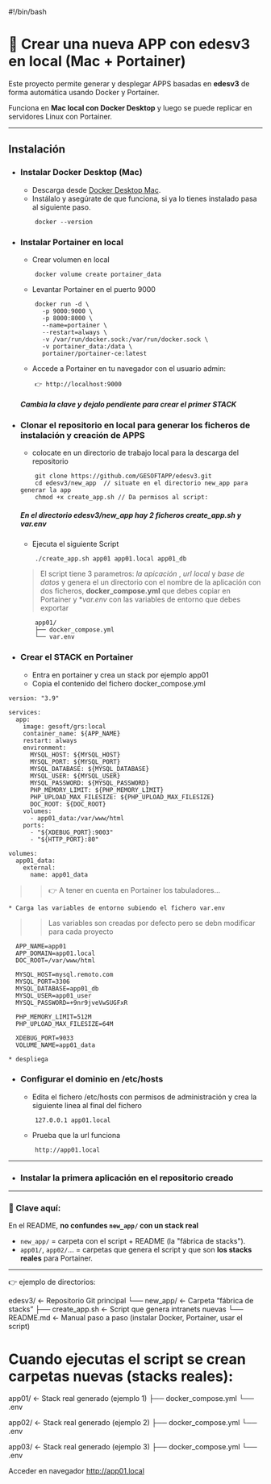#!/bin/bash
# 🚀 Crear una nueva APP con edesv3 en local (Mac + Portainer)

Este proyecto permite generar y desplegar APPS basadas en **edesv3** de forma automática usando Docker y Portainer.  

Funciona en **Mac local con Docker Desktop** y luego se puede replicar en servidores Linux con Portainer.

---

## Instalación

* ### Instalar Docker Desktop (Mac)
	* Descarga desde [Docker Desktop Mac](https://www.docker.com/products/docker-desktop/).
 	* Instálalo y asegúrate de que funciona, si ya lo tienes instalado pasa al siguiente paso.
	```
  		docker --version
	```
* ### Instalar Portainer en local

	* Crear volumen en local

  	```
		docker volume create portainer_data
  	```
	* Levantar Portainer en el puerto 9000
  	```
		docker run -d \
		  -p 9000:9000 \
		  -p 8000:8000 \
		  --name=portainer \
		  --restart=always \
		  -v /var/run/docker.sock:/var/run/docker.sock \
		  -v portainer_data:/data \
		  portainer/portainer-ce:latest
  	```
	* Accede a Portainer en tu navegador con el usuario admin:
  	```
		👉 http://localhost:9000
  	```
	##### Cambia la clave y dejalo pendiente para crear el primer STACK

* ### Clonar el repositorio en local para generar los ficheros de instalación y creación de APPS

	* colocate en un directorio de trabajo local para la descarga del repositorio
	```
		git clone https://github.com/GESOFTAPP/edesv3.git
		cd edesv3/new_app  // situate en el directorio new_app para generar la app
		chmod +x create_app.sh // Da permisos al script: 
	```
	##### En el directorio edesv3/new_app hay 2 ficheros create_app.sh  y var.env
	* Ejecuta el siguiente Script
	```
		./create_app.sh app01 app01.local app01_db
	```
  	> El script tiene 3 parametros: *la apicación* , *url local* y *base de datos* y genera el un directorio con el nombre de la aplicación con dos ficheros, **docker_compose.yml** que debes copiar en Portainer y **var.env* con las variables de entorno que debes exportar
	```
		app01/
		├── docker_compose.yml
		└── var.env
	```

* ### Crear el STACK en Portainer
	* Entra en portainer y crea un stack por ejemplo app01
 	* Copia el contenido del fichero docker_compose.yml
```
version: "3.9"

services:
  app:
    image: gesoft/grs:local
    container_name: ${APP_NAME}
    restart: always
    environment:
      MYSQL_HOST: ${MYSQL_HOST}
      MYSQL_PORT: ${MYSQL_PORT}
      MYSQL_DATABASE: ${MYSQL_DATABASE}
      MYSQL_USER: ${MYSQL_USER}
      MYSQL_PASSWORD: ${MYSQL_PASSWORD}
      PHP_MEMORY_LIMIT: ${PHP_MEMORY_LIMIT}
      PHP_UPLOAD_MAX_FILESIZE: ${PHP_UPLOAD_MAX_FILESIZE}
      DOC_ROOT: ${DOC_ROOT}
    volumes:
      - app01_data:/var/www/html
    ports:
      - "${XDEBUG_PORT}:9003"
      - "${HTTP_PORT}:80"
  
volumes:
  app01_data:
    external:
      name: app01_data

```
>> 👉 A tener en cuenta en Portainer los tabuladores...

  	* Carga las variables de entorno subiendo el fichero var.env

>> Las variables son creadas por defecto pero se debn modificar para cada proyecto  	
  ```
	APP_NAME=app01
	APP_DOMAIN=app01.local
	DOC_ROOT=/var/www/html

	MYSQL_HOST=mysql.remoto.com
	MYSQL_PORT=3306
	MYSQL_DATABASE=app01_db
	MYSQL_USER=app01_user
	MYSQL_PASSWORD=+9nr9jveVwSUGFxR

	PHP_MEMORY_LIMIT=512M
	PHP_UPLOAD_MAX_FILESIZE=64M

	XDEBUG_PORT=9033
	VOLUME_NAME=app01_data

  ```	
 	* despliega

  
* ### Configurar el dominio en /etc/hosts
	* Edita el fichero /etc/hosts con permisos de administración y crea la siguiente linea al final del fichero
    ```
		127.0.0.1 app01.local
	```
	* Prueba que la url funciona
    ```
		http://app01.local
	```

---
* ### Instalar la primera aplicación en el repositorio creado

---

### 🔑 Clave aquí:
En el README, **no confundes `new_app/` con un stack real**  

- `new_app/` = carpeta con el script + README (la "fábrica de stacks").  
- `app01/`, `app02/`… = carpetas que genera el script y que son **los stacks reales** para Portainer.  

---

👉 ejemplo de directorios:

edesv3/                        ← Repositorio Git principal
└── new_app/                   ← Carpeta “fábrica de stacks”
    ├── create_app.sh 		   ← Script que genera intranets nuevas
    └── README.md              ← Manual paso a paso (instalar Docker, Portainer, usar el script)

# Cuando ejecutas el script se crean carpetas nuevas (stacks reales):

app01/                          ← Stack real generado (ejemplo 1)
├── docker_compose.yml
└── .env

app02/                          ← Stack real generado (ejemplo 2)
├── docker_compose.yml
└── .env

app03/                          ← Stack real generado (ejemplo 3)
├── docker_compose.yml
└── .env


Acceder en navegador http://app01.local
